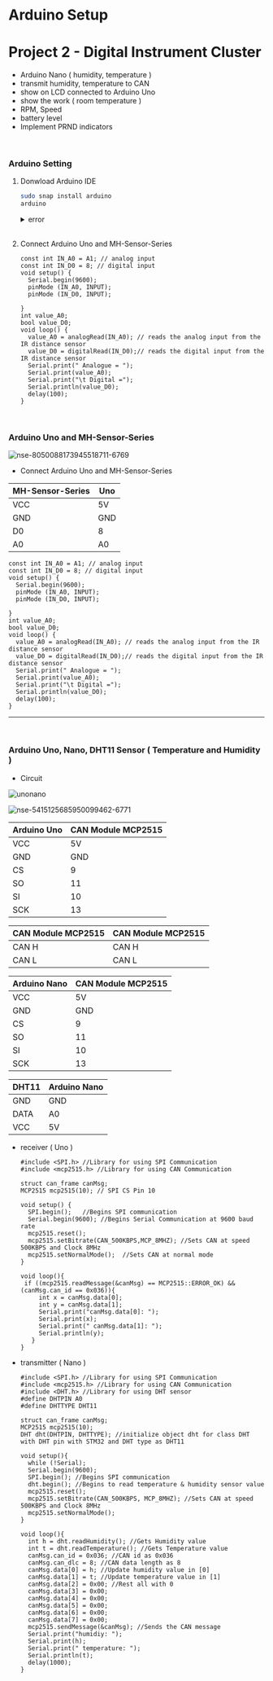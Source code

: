 # Arduino Setup
# Project 2 - Digital Instrument Cluster

- Arduino Nano ( humidity, temperature )
- transmit humidity, temperature to CAN
- show on LCD connected to Arduino Uno
- show the work ( room temperature )
- RPM, Speed
- battery level
- Implement PRND indicators

<br/>

### Arduino Setting

1. Donwload Arduino IDE
    
    ```bash
    sudo snap install arduino
    arduino
    ```
    
    <details>
    <summary>error</summary>
    
    ![Untitled](https://user-images.githubusercontent.com/111988634/189864114-eeb157e5-42cf-46af-9b59-f848882e8b40.png)

    ```bash
    sudo usermod -a -G dialout seame-three
    sudo reboot
    ```
    </details>
    <br/>
2. Connect Arduino Uno and MH-Sensor-Series
    
    ```arduino
    const int IN_A0 = A1; // analog input
    const int IN_D0 = 8; // digital input
    void setup() {
      Serial.begin(9600);
      pinMode (IN_A0, INPUT);
      pinMode (IN_D0, INPUT);
     
    }
    int value_A0;
    bool value_D0;
    void loop() {
      value_A0 = analogRead(IN_A0); // reads the analog input from the IR distance sensor
      value_D0 = digitalRead(IN_D0);// reads the digital input from the IR distance sensor
      Serial.print(" Analogue = "); 
      Serial.print(value_A0);
      Serial.print("\t Digital ="); 
      Serial.println(value_D0);
      delay(100);
    }
    ```
<br/>

### Arduino Uno and MH-Sensor-Series

![nse-8050088173945518711-6769](https://user-images.githubusercontent.com/111988634/190005206-37e48b0b-eba8-4a11-9f84-69b67825110b.jpg)


- Connect Arduino Uno and MH-Sensor-Series

| MH-Sensor-Series | Uno |
| --- | --- |
| VCC | 5V |
| GND | GND |
| D0 | 8 |
| A0  | A0 |

```arduino
const int IN_A0 = A1; // analog input
const int IN_D0 = 8; // digital input
void setup() {
  Serial.begin(9600);
  pinMode (IN_A0, INPUT);
  pinMode (IN_D0, INPUT);
 
}
int value_A0;
bool value_D0;
void loop() {
  value_A0 = analogRead(IN_A0); // reads the analog input from the IR distance sensor
  value_D0 = digitalRead(IN_D0);// reads the digital input from the IR distance sensor
  Serial.print(" Analogue = "); 
  Serial.print(value_A0);
  Serial.print("\t Digital ="); 
  Serial.println(value_D0);
  delay(100);
}
```

---
<br/>


### Arduino Uno, Nano, DHT11 Sensor ( Temperature and Humidity )

- Circuit

![unonano](https://user-images.githubusercontent.com/111988634/190004955-ea62c788-894f-4662-ad9f-57140d833e26.png)

![nse-5415125685950099462-6771](https://user-images.githubusercontent.com/111988634/190005137-51d631fb-e49a-4db0-86e8-eb0733afeda0.jpg)


| Arduino Uno | CAN Module MCP2515 |
| --- | --- |
| VCC | 5V |
| GND | GND |
| CS | 9 |
| SO | 11 |
| SI | 10 |
| SCK | 13 |


| CAN Module MCP2515 | CAN Module MCP2515 |
| --- | --- |
| CAN H | CAN H |
| CAN L | CAN L |


| Arduino Nano | CAN Module MCP2515 |
| --- | --- |
| VCC | 5V |
| GND | GND |
| CS | 9 |
| SO | 11 |
| SI | 10 |
| SCK | 13 |


| DHT11 | Arduino Nano  |
| --- | --- |
| GND | GND |
| DATA | A0 |
| VCC | 5V |

- receiver ( Uno )
    
    ```arduino
    #include <SPI.h> //Library for using SPI Communication 
    #include <mcp2515.h> //Library for using CAN Communication
    
    struct can_frame canMsg; 
    MCP2515 mcp2515(10); // SPI CS Pin 10 
    
    void setup() {
      SPI.begin();   //Begins SPI communication
      Serial.begin(9600); //Begins Serial Communication at 9600 baud rate 
      mcp2515.reset();                          
      mcp2515.setBitrate(CAN_500KBPS,MCP_8MHZ); //Sets CAN at speed 500KBPS and Clock 8MHz 
      mcp2515.setNormalMode();  //Sets CAN at normal mode
    }
    
    void loop(){
     if ((mcp2515.readMessage(&canMsg) == MCP2515::ERROR_OK) && (canMsg.can_id == 0x036)){
         int x = canMsg.data[0];         
         int y = canMsg.data[1];  
         Serial.print("canMsg.data[0]: ");
         Serial.print(x);
         Serial.print(" canMsg.data[1]: ");
         Serial.println(y);      
       }
    }
    ```
    

- transmitter ( Nano )
    
    ```arduino
    #include <SPI.h> //Library for using SPI Communication
    #include <mcp2515.h> //Library for using CAN Communication
    #include <DHT.h> //Library for using DHT sensor
    #define DHTPIN A0
    #define DHTTYPE DHT11
    
    struct can_frame canMsg;
    MCP2515 mcp2515(10);
    DHT dht(DHTPIN, DHTTYPE); //initialize object dht for class DHT with DHT pin with STM32 and DHT type as DHT11
    
    void setup(){
      while (!Serial);
      Serial.begin(9600);
      SPI.begin(); //Begins SPI communication
      dht.begin(); //Begins to read temperature & humidity sensor value
      mcp2515.reset();
      mcp2515.setBitrate(CAN_500KBPS, MCP_8MHZ); //Sets CAN at speed 500KBPS and Clock 8MHz
      mcp2515.setNormalMode();
    }
    
    void loop(){
      int h = dht.readHumidity(); //Gets Humidity value
      int t = dht.readTemperature(); //Gets Temperature value
      canMsg.can_id = 0x036; //CAN id as 0x036
      canMsg.can_dlc = 8; //CAN data length as 8
      canMsg.data[0] = h; //Update humidity value in [0]
      canMsg.data[1] = t; //Update temperature value in [1]
      canMsg.data[2] = 0x00; //Rest all with 0
      canMsg.data[3] = 0x00;
      canMsg.data[4] = 0x00;
      canMsg.data[5] = 0x00;
      canMsg.data[6] = 0x00;
      canMsg.data[7] = 0x00;
      mcp2515.sendMessage(&canMsg); //Sends the CAN message
      Serial.print("humidiy: ");
      Serial.print(h);
      Serial.print(" temperature: ");
      Serial.println(t);
      delay(1000);
    }
    ```